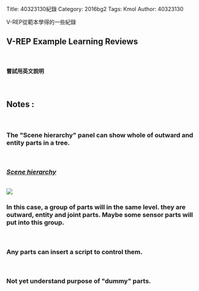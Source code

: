 Title: 40323130紀錄
Category: 2016bg2
Tags: Kmol
Author: 40323130


V-REP從範本學得的一些紀錄

<!-- PELICAN_END_SUMMARY -->

<h2>V-REP Example Learning Reviews</h2>
</br>
<h4>嘗試用英文說明</h4>
</br>
<h2>Notes :</h2>
</br>
<h3>The "Scene hierarchy" panel can show whole of outward and entity parts in a tree.</h3>
</br>
<h3>
<address>
        <a href="http://www.coppeliarobotics.com/helpFiles/en/userInterface.htm#SceneHierarchy">Scene hierarchy</a>
</address>
</h3>
</br>
<img src="http://i.imgur.com/cqIHtFn.jpg" >
</br>
<h3>In this case, a group of parts will in the same level. they are outward, entity and joint parts. Maybe some sensor parts will put into this group.</h3>
</br>
<h3>Any parts can insert a script to control them.</h3>
</br>
<h3>Not yet understand purpose of "dummy" parts.</h3>
</br>